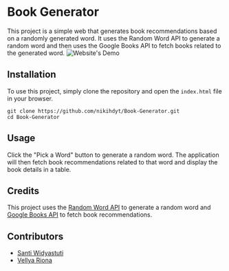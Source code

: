 # Book Generator

This project is a simple web that generates book recommendations based on a randomly generated word. It uses the Random Word API to generate a random word and then uses the Google Books API to fetch books related to the generated word.
![Website's Demo](demo.gif)

## Installation

To use this project, simply clone the repository and open the `index.html` file in your browser.
```
git clone https://github.com/nikihdyt/Book-Generator.git
cd Book-Generator
```

## Usage

Click the "Pick a Word" button to generate a random word. The application will then fetch book recommendations related to that word and display the book details in a table.

## Credits

This project uses the [Random Word API](https://random-word-api.herokuapp.com/) to generate a random word and [Google Books API](https://developers.google.com/books) to fetch book recommendations.

## Contributors

- [Santi Widyastuti](https://github.com/Santiw245)
- [Vellya Riona](https://github.com/vellyariona)
